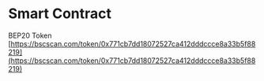 # Smart Contract

BEP20 Token  
[https://bscscan.com/token/0x771cb7dd18072527ca412dddccce8a33b5f88219](https://bscscan.com/token/0x771cb7dd18072527ca412dddccce8a33b5f88219)





